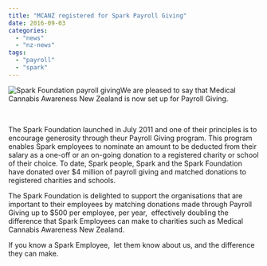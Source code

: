 ```yaml
---
title: "MCANZ registered for Spark Payroll Giving"
date: 2016-09-03
categories: 
  - "news"
  - "nz-news"
tags: 
  - "payroll"
  - "spark"
---
```


![Spark Foundation payroll giving](/wp-content/uploads/2016/09/SPA1267-Spark-Foundation-Graphic-v2-2.jpg)We are pleased to say that Medical Cannabis Awareness New Zealand is now set up for Payroll Giving.

 

The Spark Foundation launched in July 2011 and one of their principles is to encourage generosity through theur Payroll Giving program. This program enables Spark employees to nominate an amount to be deducted from their salary as a one-off or an on-going donation to a registered charity or school of their choice. To date, Spark people, Spark and the Spark Foundation have donated over $4 million of payroll giving and matched donations to registered charities and schools.

The Spark Foundation is delighted to support the organisations that are important to their employees by matching donations made through Payroll Giving up to $500 per employee, per year,  effectively doubling the difference that Spark Employees can make to charities such as Medical Cannabis Awareness New Zealand.

If you know a Spark Employee,  let them know about us, and the difference they can make.
